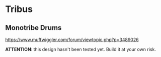 # Tribus
## Monotribe Drums

https://www.muffwiggler.com/forum/viewtopic.php?p=3489026

**ATTENTION**: this design hasn't been tested yet. Build it at your own
risk.
